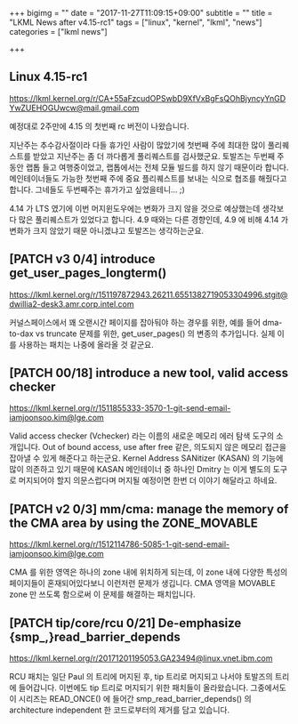 +++
bigimg = ""
date = "2017-11-27T11:09:15+09:00"
subtitle = ""
title = "LKML News after v4.15-rc1"
tags = ["linux", "kernel", "lkml", "news"]
categories = ["lkml news"]

+++

Linux 4.15-rc1
--------------

https://lkml.kernel.org/r/CA+55aFzcudOPSwbD9XfVxBgFsQOhBjyncyYnGDYwZUEHOGUwcw@mail.gmail.com

예정대로 2주만에 4.15 의 첫번째 rc 버전이 나왔습니다.

지난주는 추수감사절이라 다들 휴가인 사람이 많았기에 첫번째 주에 최대한 많이
풀리퀘스트를 받았고 지난주는 좀 더 까다롭게 풀리퀘스트를 검사했군요.  토발즈는
두번째 주 동안 랩톱 들고 여행중이었고, 랩톱에서는 전체 모듈 빌드를 하지 않기
때문이라 합니다.  메인테이너들도 가능한 첫번째 주에 중요 플리퀘스트를 보내는
식으로 협조를 해줬다고 합니다.  그네들도 두번째주는 휴가가고 싶었을테니... ;)

4.14 가 LTS 였기에 이번 머지윈도우에는 변화가 크지 않을 것으로 예상했는데
생각보다 많은 풀리퀘스트가 있었다고 합니다.  4.9 때와는 다른 경향인데, 4.9 에
비해 4.14 가 변화가 크지 않았기 때문 아니겠냐고 토발즈는 생각하는군요.


[PATCH v3 0/4] introduce get_user_pages_longterm()
--------------------------------------------------

https://lkml.kernel.org/r/151197872943.26211.6551382719053304996.stgit@dwillia2-desk3.amr.corp.intel.com

커널스페이스에서 꽤 오랜시간 페이지를 잡아둬야 하는 경우를 위한, 예를 들어
dma-to-dax vs truncate 문제를 위한, get_user_pages() 의 변종의 추가입니다.
실제 이를 사용하는 패치는 나중에 올라올 것 같군요.  


[PATCH 00/18] introduce a new tool, valid access checker
--------------------------------------------------------

https://lkml.kernel.org/r/1511855333-3570-1-git-send-email-iamjoonsoo.kim@lge.com

Valid access checker (Vchecker) 라는 이름의 새로운 메모리 에러 탐색 도구의
소개입니다.  Out of bound access, use after free 같은, 의도되지 않은 메모리
접근을 잡아낼 수 있게 해준다고 하는군요.  Kernel Address SANitizer (KASAN) 의
기능에 많이 의존하고 있기 때문에 KASAN 메인테이너 중 하나인 Dmitry 는 이게
별도의 도구로 머지되어야 할지 의문스럽다며 머지될 예정이면 한번 더 이야기
해달라고 하네요.


[PATCH v2 0/3] mm/cma: manage the memory of the CMA area by using the ZONE_MOVABLE
----------------------------------------------------------------------------------

https://lkml.kernel.org/r/1512114786-5085-1-git-send-email-iamjoonsoo.kim@lge.com

CMA 를 위한 영역은 하나의 zone 내에 위치하게 되는데, 이 zone 내에 다양한 특성의
페이지들이 혼재되어있다보니 이런저런 문제가 생깁니다.  CMA 영역을 MOVABLE zone
만 쓰도록 함으로써 이 문제를 해결하는 패치입니다.


[PATCH tip/core/rcu 0/21] De-emphasize {smp_,}read_barrier_depends
------------------------------------------------------------------

https://lkml.kernel.org/r/20171201195053.GA23494@linux.vnet.ibm.com

RCU 패치는 일단 Paul 의 트리에 머지된 후, tip 트리로 머지되고 나서야 토발즈의
트리에 들어갑니다.  이번에도 tip 트리로 머지되기 위한 패치들이 올라왔습니다.
그중에서도 이 시리즈는 READ_ONCE() 에 들어간 smp_read_barrier_depends() 의
architecture independent 한 코드로부터의 제거를 담고 있습니다.
